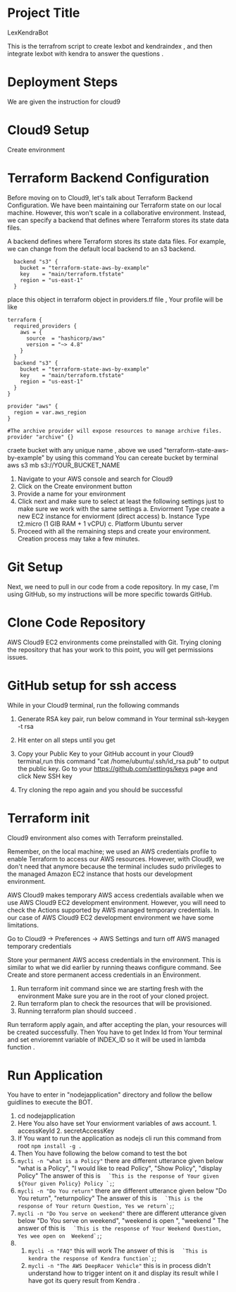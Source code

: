 
# Project Title
LexKendraBot

This is the terrafrom script to create lexbot and kendraindex , and then integrate lexbot with kendra to answer the questions .

# Deployment Steps
We are given the instruction for cloud9

# Cloud9 Setup
Create environment

# Terraform Backend Configuration
Before moving on to Cloud9, let's talk about Terraform Backend Configuration. We have been maintaining our Terraform state on our local machine. However, this won't scale in a collaborative environment. Instead, we can specify a backend that defines where Terraform stores its state data files.

A backend defines where Terraform stores its state data files. For example, we can change from the default local backend to an s3 backend.
```
  backend "s3" {
    bucket = "terraform-state-aws-by-example"
    key    = "main/terraform.tfstate"
    region = "us-east-1"
  }
```

place this object in terraform object in providers.tf file , Your profile will be like 

```
terraform {
  required_providers {
    aws = {
      source  = "hashicorp/aws"
      version = "~> 4.8"
    }
  }
  backend "s3" {
    bucket = "terraform-state-aws-by-example"
    key    = "main/terraform.tfstate"
    region = "us-east-1"
  }
}

provider "aws" {
  region = var.aws_region
}

#The archive provider will expose resources to manage archive files.
provider "archive" {}

```

craete bucket with any unique name , above we used "terraform-state-aws-by-example"
by using this command You can cereate bucket by terminal
aws s3 mb s3://YOUR_BUCKET_NAME

1. Navigate to your AWS console and search for Cloud9
2. Click on the Create environment button
3. Provide a name for your environment
4. Click next and make sure to select at least the following settings just to make sure we work with the same settings
    a. Enviorment Type
        create a new EC2 instance for enviorment (direct access)
    b. Instance Type
        t2.micro (1 GIB RAM + 1 vCPU)
    c. Platform
        Ubuntu server
5. Proceed with all the remaining steps and create your environment. Creation process may take a few minutes.

# Git Setup

Next, we need to pull in our code from a code repository. In my case, I'm using GitHub, so my instructions will be more specific towards GitHub.

# Clone Code Repository
AWS Cloud9 EC2 environments come preinstalled with Git. Trying cloning the repository that has your work to this point, you will get permissions issues.

# GitHub setup for ssh access
While in your Cloud9 terminal, run the following commands

1. Generate RSA key pair, run below command in Your terminal
ssh-keygen -t rsa

2. Hit enter on all steps until you get
3. Copy your Public Key to your GitHub account in your Cloud9 terminal,run this command "cat /home/ubuntu/.ssh/id_rsa.pub" to output the public key. 
Go to your https://github.com/settings/keys page and click New SSH key
4. Try cloning the repo again and you should be successful

# Terraform init
Cloud9 environment also comes with Terraform preinstalled.

Remember, on the local machine; we used an AWS credentials profile to enable Terraform to access our AWS resources. However, with Cloud9, we don't need that anymore because the terminal includes sudo privileges to the managed Amazon EC2 instance that hosts our development environment.

AWS Cloud9 makes temporary AWS access credentials available when we use AWS Cloud9 EC2 development environment. However, you will need to check the Actions supported by AWS managed temporary credentials. In our case of AWS Cloud9 EC2 development environment we have some limitations.

Go to Cloud9 -> Preferences -> AWS Settings and turn off AWS managed temporary credentials

Store your permanent AWS access credentials in the environment. This is similar to what we did earlier by running theaws configure command. See Create and store permanent access credentials in an Environment.

1. Run terraform init command since we are starting fresh with the environment Make sure you are in the root of your cloned project.
2. Run terraform plan to check the resources that will be provisioned.
3. Running terraform plan should succeed .

Run terraform apply again, and after accepting the plan, your resources will be created successfully.
Then You have to get Index Id from Your terminal and set envioremnt variable of INDEX_ID so it will be used in lambda function .

# Run Application
You have to enter in "nodejapplication" directory and follow the bellow guidlines to execute the BOT.
1. cd nodejapplication
  1. Here You also have set Your enviorment variables of aws account.
    1. accessKeyId
    2. secretAccessKey
2. If You want to run the application as nodejs cli run this command from root 
  ``` npm install -g . ```
3. Then You have following the below comand to test the bot
  1.  ``` mycli -n "what is a Policy" ```
      there are different utterance given below 
          "what is a Policy",
          "I would like to read Policy",
          "Show Policy",
          "display Policy"
      The answer of this is ```  `This is the response of Your given ${Your given Policy} Policy `;```;
  2. ``` mycli -n "Do You return" ```
      there are different utterance given below 
           "Do You return",
            "returnpolicy"
      The answer of this is ```  `This is the response of Your return Question, Yes we return`;```;
  3. ``` mycli -n "Do You serve on weekend" ```
      there are different utterance given below 
            "Do You serve on weekend",
            "weekend is open ",
            "weekend "
      The answer of this is ```  `This is the response of Your Weekend Question, Yes wee open on  Weekend`;```;
  4.  1. ``` mycli -n "FAQ" ``` this will work 
        The answer of this is ```  `This is kendra the response of Kendra function`;```;
      2. ``` mycli -n "The AWS DeepRacer Vehicle" ``` this is in process didn't understand how to trigger intent on it and display its result while I have got its query result from Kendra .

